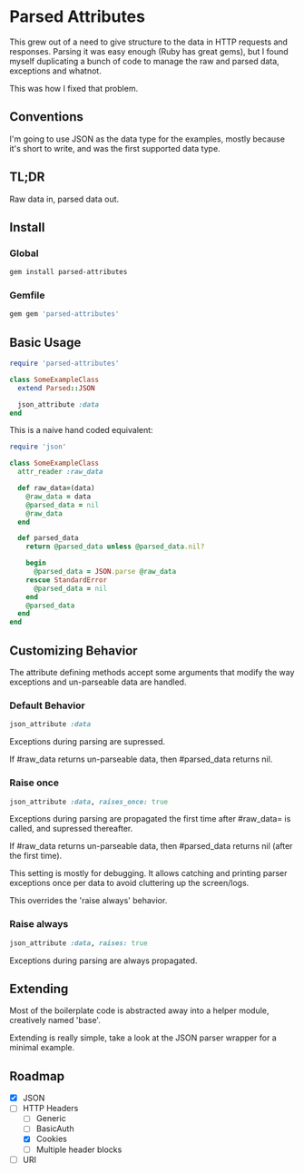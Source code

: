 Parsed Attributes
=================

This grew out of a need to give structure to the data in HTTP requests and
responses. Parsing it was easy enough (Ruby has great gems), but I found myself duplicating a bunch of
code to manage the raw and parsed data, exceptions and whatnot.

This was how I fixed that problem.

## Conventions

I'm going to use JSON as the data type for the examples, mostly
because it's short to write, and was the first supported data type.

TL;DR
-----

Raw data in, parsed data out.

Install
-------

### Global
```bash
gem install parsed-attributes
```

### Gemfile
```ruby
gem gem 'parsed-attributes'
```

Basic Usage
-----------

```ruby
require 'parsed-attributes'

class SomeExampleClass
  extend Parsed::JSON

  json_attribute :data
end
```

This is a naive hand coded equivalent:

```ruby
require 'json'

class SomeExampleClass
  attr_reader :raw_data

  def raw_data=(data)
    @raw_data = data
    @parsed_data = nil
    @raw_data
  end

  def parsed_data
    return @parsed_data unless @parsed_data.nil?

    begin
      @parsed_data = JSON.parse @raw_data
    rescue StandardError
      @parsed_data = nil
    end
    @parsed_data
  end
end
```

Customizing Behavior
--------------------

The attribute defining methods accept some arguments that modify the
way exceptions and un-parseable data are handled.

### Default Behavior

```ruby
json_attribute :data
```

Exceptions during parsing are supressed.

If #raw_data returns un-parseable data, then #parsed_data returns nil.

### Raise once

```ruby
json_attribute :data, raises_once: true
```

Exceptions during parsing are propagated the first time after #raw_data= is called, and supressed thereafter.

If #raw_data returns un-parseable data, then #parsed_data returns nil (after the first time).

This setting is mostly for debugging. It allows catching and printing
parser exceptions once per data to avoid cluttering up the screen/logs.

This overrides the 'raise always' behavior.

### Raise always

```ruby
json_attribute :data, raises: true
```

Exceptions during parsing are always propagated.

Extending
---------

Most of the boilerplate code is abstracted away into a helper module,
creatively named 'base'.

Extending is really simple, take a look at the JSON parser wrapper for
a minimal example.

Roadmap
-------

- [x] JSON
- [ ] HTTP Headers
  - [ ] Generic
  - [ ] BasicAuth
  - [x] Cookies
  - [ ] Multiple header blocks
- [ ] URI
